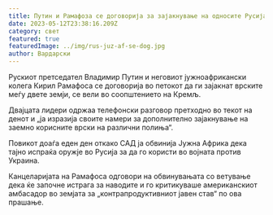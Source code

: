 ```yaml
---
title: Путин и Рамафоза се договорија за зајакнување на односите Русија-Јужна Африка
date: 2023-05-12T23:38:16.209Z
category: свет
featured: true
featuredImage: ../img/rus-juz-af-se-dog.jpg
author: Вардарски
---
```

Рускиот претседател Владимир Путин и неговиот јужноафрикански колега Кирил Рамафоса се договорија во петокот да ги зајакнат врските меѓу двете земји, се вели во соопштението на Кремљ.

Двајцата лидери одржаа телефонски разговор претходно во текот на денот и „ја изразија своите намери за дополнително зајакнување на заемно корисните врски на различни полиња“.

Повикот доаѓа еден ден откако САД ја обвинија Јужна Африка дека тајно испраќа оружје во Русија за да го користи во војната против Украина.

Канцеларијата на Рамафоса одговори на обвинувањата со ветување дека ќе започне истрага за наводите и го критикуваше американскиот амбасадор во земјата за „контрапродуктивниот јавен став“ по ова прашање.